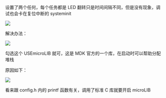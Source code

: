 设置了两个任何，每个任务都是 LED 翻转只是时间间隔不同，但是没有现象，调试也会卡在复位中断的 systeminit

![](https://cdn.nlark.com/yuque/0/2024/png/40891866/1726144569515-0d461c35-90d2-4791-8d2f-4aa8e25b6100.png)

解决办法：

![](https://cdn.nlark.com/yuque/0/2024/png/40891866/1726144623453-374d791b-faf2-4df1-afae-e5cb0aeb9442.png)

勾选这个 USEmicroLIB 就可，这是 MDK 官方的一个库，在启动时可以帮助分配堆栈

原因如下：

![](https://cdn.nlark.com/yuque/0/2024/png/40891866/1726144878792-4e9cf924-7186-4a52-beeb-77530de5e836.png)

看来跟 config.h 内的 printf 函数有关，调用了标准 C 库就要开启 microLIB

